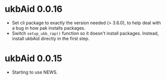 # ukbAid 0.0.16

-   Set cli package to exactly the version needed (\> 3.6.0), to help
    deal with a bug in how pak installs packages.
-   Switch `setup_ukb_rap()` function so it doesn't install packages.
    Instead, install ukbAid directly in the first step.

# ukbAid 0.0.15

-   Starting to use NEWS.
